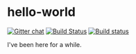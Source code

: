 # hello-world
[![Gitter chat](https://img.shields.io/gitter/room/Valloric/YouCompleteMe.svg)](https://gitter.im/hello-world-linlin/Lobby?utm_source=share-link&utm_medium=link&utm_campaign=share-link)
[![Build Status](https://travis-ci.org/jajupmochi/hello-world.svg?branch=master)](https://travis-ci.org/jajupmochi/hello-world)
[![Build status](https://ci.appveyor.com/api/projects/status/8d46g1ob6t9raro8?svg=true)](https://ci.appveyor.com/project/jajupmochi/hello-world)

I've been here for a while.
